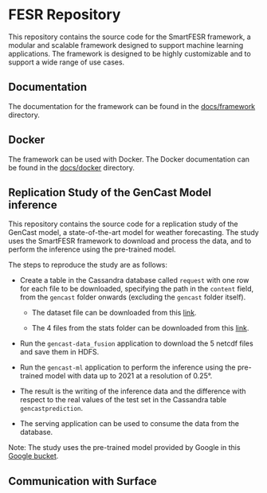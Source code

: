 # FESR Repository

This repository contains the source code for the SmartFESR framework, a modular and scalable framework designed to support machine learning applications. The framework is designed to be highly customizable and to support a wide range of use cases.

## Documentation

The documentation for the framework can be found in the [docs/framework](docs/framework) directory.

## Docker

The framework can be used with Docker. The Docker documentation can be found in the [docs/docker](docs/docker) directory.

## Replication Study of the GenCast Model inference

This repository contains the source code for a replication study of the GenCast model, a state-of-the-art model for weather forecasting. The study uses the SmartFESR framework to download and process the data, and to perform the inference using the pre-trained model.

The steps to reproduce the study are as follows:

- Create a table in the Cassandra database called `request` with one row for each file to be downloaded, specifying the path in the `content` field, from the `gencast` folder onwards (excluding the `gencast` folder itself).

  - The dataset file can be downloaded from this [link](https://console.cloud.google.com/storage/browser/_details/dm_graphcast/gencast/dataset/source-hres_date-2022-03-29_res-0.25_levels-13_steps-30.nc;tab=live_object?inv=1&invt=AbtEwg).

  - The 4 files from the stats folder can be downloaded from this [link](https://console.cloud.google.com/storage/browser/dm_graphcast/gencast/stats?pageState=(%22StorageObjectListTable%22:(%22f%22:%22%255B%255D%22))&inv=1&invt=AbtEwg).

- Run the `gencast-data_fusion` application to download the 5 netcdf files and save them in HDFS.

- Run the `gencast-ml` application to perform the inference using the pre-trained model with data up to 2021 at a resolution of 0.25°.

- The result is the writing of the inference data and the difference with respect to the real values of the test set in the Cassandra table `gencastprediction`.

- The serving application can be used to consume the data from the database.

Note: The study uses the pre-trained model provided by Google in this [Google bucket](https://console.cloud.google.com/storage/browser/_details/dm_graphcast/gencast/params/GenCast%200p25deg%20Operational%20%3C2022.npz;tab=live_object?inv=1&invt=AbtElg).

## Communication with Surface
